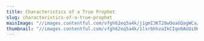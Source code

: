 ```yaml
---
title: Characteristics of a True Prophet
slug: characteristics-of-a-true-prophet
mainImage: "//images.contentful.com/vfgh62eq5a4k/j1gmI3KT28wOoaGQagWCa/4d7e9f3a771eaa4a77e4d6e42e674f51/redd-angelo-110463_smaller.jpg"
thumbnail: "//images.contentful.com/vfgh62eq5a4k/1lsrbhhzaIkCIqo6AUUiOK/61daf2b699737cf3f52c35033a3fb037/redd-angelo-110463-smaller-compressor.jpg"
---
```

